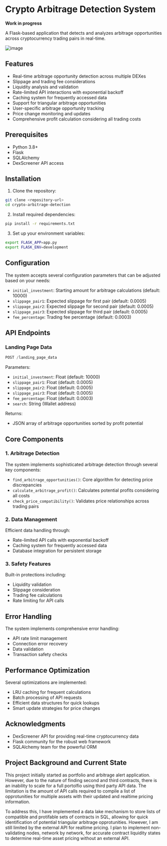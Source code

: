 # Crypto Arbitrage Detection System

**Work in progress**

A Flask-based application that detects and analyzes arbitrage opportunities across cryptocurrency trading pairs in real-time. 

![image](https://github.com/user-attachments/assets/ddd975d6-6b0d-4049-87e2-e670713be36d)

## Features

- Real-time arbitrage opportunity detection across multiple DEXes
- Slippage and trading fee considerations
- Liquidity analysis and validation
- Rate-limited API interactions with exponential backoff
- Caching system for frequently accessed data
- Support for triangular arbitrage opportunities
- User-specific arbitrage opportunity tracking
- Price change monitoring and updates
- Comprehensive profit calculation considering all trading costs

## Prerequisites

- Python 3.8+
- Flask
- SQLAlchemy
- DexScreener API access

## Installation

1. Clone the repository:
```bash
git clone <repository-url>
cd crypto-arbitrage-detection
```

2. Install required dependencies:
```bash
pip install -r requirements.txt
```

3. Set up your environment variables:
```bash
export FLASK_APP=app.py
export FLASK_ENV=development
```

## Configuration

The system accepts several configuration parameters that can be adjusted based on your needs:

- `initial_investment`: Starting amount for arbitrage calculations (default: 10000)
- `slippage_pair1`: Expected slippage for first pair (default: 0.0005)
- `slippage_pair2`: Expected slippage for second pair (default: 0.0005)
- `slippage_pair3`: Expected slippage for third pair (default: 0.0005)
- `fee_percentage`: Trading fee percentage (default: 0.0003)

## API Endpoints

### Landing Page Data
```python
POST /landing_page_data
```

Parameters:
- `initial_investment`: Float (default: 10000)
- `slippage_pair1`: Float (default: 0.0005)
- `slippage_pair2`: Float (default: 0.0005)
- `slippage_pair3`: Float (default: 0.0005)
- `fee_percentage`: Float (default: 0.0003)
- `search`: String (Wallet address)

Returns:
- JSON array of arbitrage opportunities sorted by profit potential

## Core Components

### 1. Arbitrage Detection
The system implements sophisticated arbitrage detection through several key components:

- `find_arbitrage_opportunities()`: Core algorithm for detecting price discrepancies
- `calculate_arbitrage_profit()`: Calculates potential profits considering all costs
- `check_price_compatibility()`: Validates price relationships across trading pairs

### 2. Data Management
Efficient data handling through:

- Rate-limited API calls with exponential backoff
- Caching system for frequently accessed data
- Database integration for persistent storage

### 3. Safety Features
Built-in protections including:

- Liquidity validation
- Slippage consideration
- Trading fee calculations
- Rate limiting for API calls

## Error Handling

The system implements comprehensive error handling:

- API rate limit management
- Connection error recovery
- Data validation
- Transaction safety checks

## Performance Optimization

Several optimizations are implemented:

- LRU caching for frequent calculations
- Batch processing of API requests
- Efficient data structures for quick lookups
- Smart update strategies for price changes

## Acknowledgments

- DexScreener API for providing real-time cryptocurrency data
- Flask community for the robust web framework
- SQLAlchemy team for the powerful ORM

## Project Background and Current State

This project initially started as portfolio and arbitrage alert application. However, due to the nature of finding second and third contracts, there is an inability to scale for a full portolfio using third party API data. The limitation is the amount of API calls required to compile a list of opprotunities for multiple assets with their updated and realtime pricing information. 

To address this, I have implemented a data lake mechanism to store lists of compatible and protifable sets of contracts in SQL, allowing for quick identification of potential triangular arbitrage opprotunities. However, I am still limited by the external API for realtime pricing. I plan to implement non-validating nodes, network by network, for accurate contract liquidity states to determine real-time asset pricing without an external API. 






